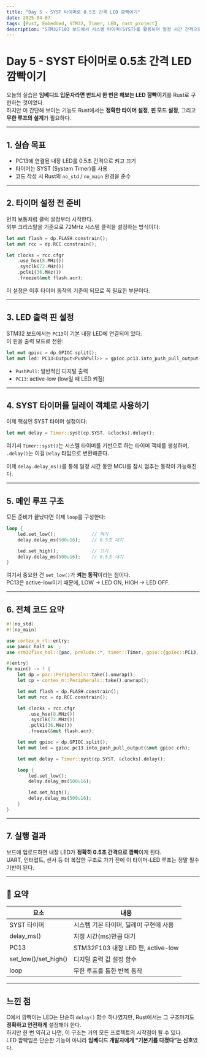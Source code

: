 ```yaml
---
title: "Day 5 - SYST 타이머로 0.5초 간격 LED 깜빡이기"
date: 2025-04-07
tags: [Rust, Embedded, STM32, Timer, LED, rust_project]
description: "STM32F103 보드에서 시스템 타이머(SYST)를 활용하여 일정 시간 간격으로 LED를 깜빡이게 만드는 루프 구조를 Rust로 구현한 과정을 설명합니다."
---
```


# Day 5 - SYST 타이머로 0.5초 간격 LED 깜빡이기

오늘의 실습은 **임베디드 입문자라면 반드시 한 번은 해보는 LED 깜빡이기**를 Rust로 구현하는 것이었다.  
하지만 이 간단해 보이는 기능도 Rust에서는 **정확한 타이머 설정**, **핀 모드 설정**, 그리고 **무한 루프의 설계**가 필요하다.

---

## 1. 실습 목표

- PC13에 연결된 내장 LED를 0.5초 간격으로 켜고 끄기
- 타이머는 SYST (System Timer)를 사용
- 코드 작성 시 Rust의 `no_std` / `no_main` 환경을 준수

---

## 2. 타이머 설정 전 준비

먼저 보통처럼 클럭 설정부터 시작한다.  
외부 크리스탈을 기준으로 72MHz 시스템 클럭을 설정하는 방식이다:

```rust
let mut flash = dp.FLASH.constrain();
let mut rcc = dp.RCC.constrain();

let clocks = rcc.cfgr
    .use_hse(8.MHz())
    .sysclk(72.MHz())
    .pclk1(36.MHz())
    .freeze(&mut flash.acr);
```

이 설정은 이후 타이머 동작의 기준이 되므로 꼭 필요한 부분이다.

---

## 3. LED 출력 핀 설정

STM32 보드에서는 `PC13`이 기본 내장 LED에 연결되어 있다.  
이 핀을 출력 모드로 전환:

```rust
let mut gpioc = dp.GPIOC.split();
let mut led: PC13<Output<PushPull>> = gpioc.pc13.into_push_pull_output(&mut gpioc.crh);
```

- `PushPull`: 일반적인 디지털 출력
- `PC13`: active-low (low일 때 LED 켜짐)

---

## 4. SYST 타이머를 딜레이 객체로 사용하기

이제 핵심인 SYST 타이머 설정이다:

```rust
let mut delay = Timer::syst(cp.SYST, &clocks).delay();
```

여기서 `Timer::syst()`는 시스템 타이머를 기반으로 하는 타이머 객체를 생성하며, `.delay()`는 이걸 `Delay` 타입으로 변환해준다.

이제 `delay.delay_ms()`를 통해 일정 시간 동안 MCU를 잠시 멈추는 동작이 가능해진다.

---

## 5. 메인 루프 구조

모든 준비가 끝났다면 이제 `loop`를 구성한다:

```rust
loop {
    led.set_low();             // 켜기
    delay.delay_ms(500u16);    // 0.5초 대기

    led.set_high();            // 끄기
    delay.delay_ms(500u16);    // 0.5초 대기
}
```

여기서 중요한 건 `set_low()`가 **켜는 동작**이라는 점이다.  
PC13은 active-low이기 때문에, LOW → LED ON, HIGH → LED OFF.

---

## 6. 전체 코드 요약

```rust
#![no_std]
#![no_main]

use cortex_m_rt::entry;
use panic_halt as _;
use stm32f1xx_hal::{pac, prelude::*, timer::Timer, gpio::{gpioc::PC13, Output, PushPull}};

#[entry]
fn main() -> ! {
    let dp = pac::Peripherals::take().unwrap();
    let cp = cortex_m::Peripherals::take().unwrap();

    let mut flash = dp.FLASH.constrain();
    let mut rcc = dp.RCC.constrain();

    let clocks = rcc.cfgr
        .use_hse(8.MHz())
        .sysclk(72.MHz())
        .pclk1(36.MHz())
        .freeze(&mut flash.acr);

    let mut gpioc = dp.GPIOC.split();
    let mut led = gpioc.pc13.into_push_pull_output(&mut gpioc.crh);

    let mut delay = Timer::syst(cp.SYST, &clocks).delay();

    loop {
        led.set_low();
        delay.delay_ms(500u16);

        led.set_high();
        delay.delay_ms(500u16);
    }
}
```

---

## 7. 실행 결과

보드에 업로드하면 내장 LED가 **정확히 0.5초 간격으로 깜빡**이게 된다.  
UART, 인터럽트, 센서 등 더 복잡한 구조로 가기 전에 이 타이머-LED 루프는 정말 필수 기반이 된다.

---

## 🔁 요약

| 요소 | 내용 |
|------|------|
| SYST 타이머 | 시스템 기본 타이머, 딜레이 구현에 사용 |
| delay_ms() | 지정 시간(ms)만큼 대기 |
| PC13 | STM32F103 내장 LED 핀, active-low |
| set_low()/set_high() | 디지털 출력 값 설정 함수 |
| loop | 무한 루프를 통한 반복 동작 |

---

## 느낀 점

C에서 깜빡이는 LED는 단순히 `delay()` 함수 하나였지만, Rust에서는 그 구조마저도 **정확하고 안전하게** 설정해야 한다.  
하지만 한 번 익히고 나면, 이 구조는 거의 모든 프로젝트의 시작점이 될 수 있다.  
LED 깜빡임은 단순한 기능이 아니라 **임베디드 개발자에게 “기본기를 다졌다”는 신호**였다.